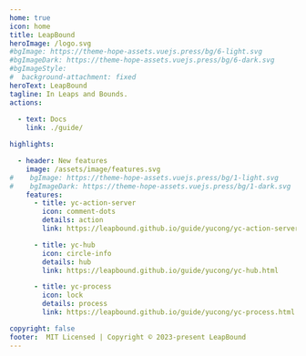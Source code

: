 ```yaml
---
home: true
icon: home
title: LeapBound
heroImage: /logo.svg
#bgImage: https://theme-hope-assets.vuejs.press/bg/6-light.svg
#bgImageDark: https://theme-hope-assets.vuejs.press/bg/6-dark.svg
#bgImageStyle:
#  background-attachment: fixed
heroText: LeapBound
tagline: In Leaps and Bounds.
actions:
  
  - text: Docs
    link: ./guide/

highlights:

  - header: New features
    image: /assets/image/features.svg
#    bgImage: https://theme-hope-assets.vuejs.press/bg/1-light.svg
#    bgImageDark: https://theme-hope-assets.vuejs.press/bg/1-dark.svg
    features:
      - title: yc-action-server
        icon: comment-dots
        details: action
        link: https://leapbound.github.io/guide/yucong/yc-action-server.html

      - title: yc-hub
        icon: circle-info
        details: hub
        link: https://leapbound.github.io/guide/yucong/yc-hub.html

      - title: yc-process
        icon: lock
        details: process
        link: https://leapbound.github.io/guide/yucong/yc-process.html

copyright: false
footer:  MIT Licensed | Copyright © 2023-present LeapBound
---
```


